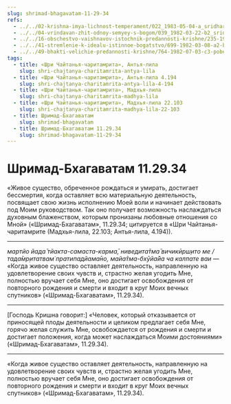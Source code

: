 ```yaml
---
slug: shrimad-bhagavatam-11-29-34
refs:
  - ../../02-krishna-imya-lichnost-temperament/022_1983-05-04-a_sridharmj_rabstvo_u_absoluta-vysochayshaya_svoboda.md
  - ../../04-vrindavan-zhit-odnoy-semyey-s-bogom/039_1982-03-22-b2_sridharmj_soznanie_krishny_vo_vrindavane_znachit_zhit_s_bogom_odnoj_semej.md
  - ../../16-obschestvo-vaishnavov-istochnik-predannosti-krishne/235-1983-11-04-a1-vajshnavy-podobny-metallu-pomeshhennomu-v-ogon.md
  - ../../41-stremlenie-k-idealu-istinnoe-bogatstvo/699-1982-03-08-a2-b1-b7-budushhee-togo-kto-obrel-svyaz-s-gospodom-luchezarno.md
  - ../../49-bhakti-velichie-predannosti-krishne/764-1982-07-03-c3-pobeda-lyubvi.md
tags:
  - title: «Шри Чайтанья-чаритамрита», Антья-лила
    slug: shri-chajtanya-charitamrita-antya-lila
  - title: «Шри Чайтанья-чаритамрита», Антья-лила 4.194
    slug: shri-chajtanya-charitamrita-antya-lila-4-194
  - title: «Шри Чайтанья-чаритамрита», Мадхья-лила
    slug: shri-chajtanya-charitamrita-madhya-lila
  - title: «Шри Чайтанья-чаритамрита», Мадхья-лила 22.103
    slug: shri-chajtanya-charitamrita-madhya-lila-22-103
  - title: Шримад-Бхагаватам
    slug: shrimad-bhagavatam
  - title: Шримад-Бхагаватам 11.29.34
    slug: shrimad-bhagavatam-11-29-34
---
```


# Шримад-Бхагаватам 11.29.34

«Живое существо, обреченное рождаться и умирать, достигает бессмертия, когда оставляет всю материальную деятельность, посвящает свою жизнь исполнению Моей воли и начинает действовать под Моим руководством. Так оно получает возможность наслаждаться духовным блаженством, которым пронизаны любовные отношения со Мной» («Шримад-Бхагаватам», 11.29.34; цитируется в «Шри Чайтанья-чаритамрите (Мадхья-лила, 22.103; Антья-лила, 4.194)).

---

*мартйо йада̄ тйакта-самаста-карма̄, ниведита̄тма̄ вичикӣрш̣ито ме / тада̄мр̣итатвам̇ пратипадйама̄но, майа̄тма-бхӯйа̄йа ча калпате ваи* — «Когда живое существо оставляет деятельность, направленную на удовлетворение своих чувств и, страстно желая угодить Мне, полностью вручает себя Мне, оно достигает освобождения от повторного рождения и смерти и входит в круг Моих вечных спутников» («Шримад-Бхагаватам», 11.29.34).

---

[Господь Кришна говорит:] «Человек, который отказывается от приносящей плоды деятельности и целиком предлагает себя Мне, горячо желая служить Мне, освобождается от рождения и смерти и достигает положения, когда может наслаждаться Моими достояниями» («Шримад-Бхагаватам», 11.29.34).

---

«Когда живое существо оставляет деятельность, направленную на удовлетворение своих чувств и, страстно желая угодить Мне, полностью вручает себя Мне, оно достигает освобождения от повторного рождения и смерти и входит в круг Моих вечных спутников» («Шримад-Бхагаватам», 11.29.34).
